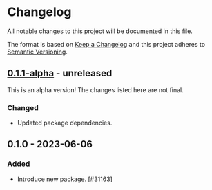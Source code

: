 # Changelog

All notable changes to this project will be documented in this file.

The format is based on [Keep a Changelog](https://keepachangelog.com/en/1.0.0/)
and this project adheres to [Semantic Versioning](https://semver.org/spec/v2.0.0.html).

## [0.1.1-alpha] - unreleased

This is an alpha version! The changes listed here are not final.

### Changed
- Updated package dependencies.

## 0.1.0 - 2023-06-06
### Added
- Introduce new package. [#31163]

[0.1.1-alpha]: https://github.com/Automattic/jetpack-boost-core/compare/v0.1.0...v0.1.1-alpha
